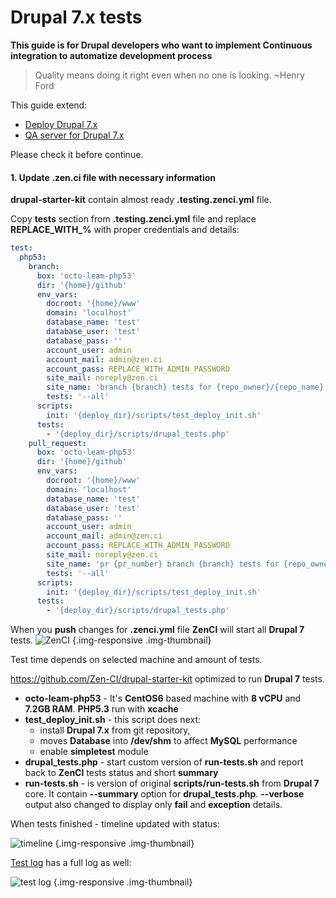 # Drupal 7.x tests

**This guide is for Drupal developers who want to implement Continuous integration to automatize development process**

> Quality means doing it right even when no one is looking. ~Henry Ford

This guide extend:
- [Deploy  Drupal 7.x](http://docs.zen.ci/deploy/deploy-drupal-7x)
- [QA server for Drupal 7.x](http://docs.zen.ci/qa-server/qa-server-drupal-7x)

Please check it before continue.

#### 1. Update .zen.ci file with necessary information

**drupal-starter-kit** contain almost ready **.testing.zenci.yml** file. 

Copy **tests** section from  **.testing.zenci.yml** file and replace **REPLACE\_WITH\_%** with proper credentials and details:

```yaml
test:
  php53:
    branch:
      box: 'octo-leam-php53'
      dir: '{home}/github'
      env_vars:
        docroot: '{home}/www'
        domain: 'localhost'
        database_name: 'test'
        database_user: 'test'
        database_pass: ''
        account_user: admin
        account_mail: admin@zen.ci
        account_pass: REPLACE_WITH_ADMIN_PASSWORD
        site_mail: noreply@zen.ci
        site_name: 'branch {branch} tests for {repo_owner}/{repo_name}'
        tests: '--all'
      scripts:
        init: '{deploy_dir}/scripts/test_deploy_init.sh'
      tests:
        - '{deploy_dir}/scripts/drupal_tests.php'
    pull_request:
      box: 'octo-leam-php53'
      dir: '{home}/github'
      env_vars:
        docroot: '{home}/www'
        domain: 'localhost'
        database_name: 'test'
        database_user: 'test'
        database_pass: ''
        account_user: admin
        account_mail: admin@zen.ci
        account_pass: REPLACE_WITH_ADMIN_PASSWORD
        site_mail: noreply@zen.ci
        site_name: 'pr {pr_number} branch {branch} tests for {repo_owner}/{repo_name}'
        tests: '--all'
      scripts:
        init: '{deploy_dir}/scripts/test_deploy_init.sh'
      tests:
        - '{deploy_dir}/scripts/drupal_tests.php'
```

When you **push** changes for **.zenci.yml** file  **ZenCI** will start all **Drupal 7** tests.
![ZenCI](http://docs.zen.ci/files/Screen_Shot_2016-06-12_at_4.37.16_PM.png) {.img-responsive .img-thumbnail}

Test time depends on selected machine and amount of tests.

https://github.com/Zen-CI/drupal-starter-kit optimized to run **Drupal 7** tests.

- **octo-leam-php53** - It's **CentOS6** based machine with **8 vCPU** and **7.2GB RAM**. **PHP5.3** run with **xcache**
- **test_deploy_init.sh** - this script does next:
    - install **Drupal 7.x** from git repository,
    - moves **Database** into **/dev/shm** to affect **MySQL** performance 
    - enable **simpletest** module
-  **drupal_tests.php** - start custom version of **run-tests.sh** and report back to **ZenCI** tests status and short **summary**
-  **run-tests.sh** - is version of original **scripts/run-tests.sh** from **Drupal 7** core. It contain **--summary** option for **drupal_tests.php**. **--verbose** output also changed to display only **fail** and **exception** details.

When tests finished - timeline updated with status:

![timeline](http://docs.zen.ci/files/Screen_Shot_2016-06-12_at_5.20.52_PM.png) {.img-responsive .img-thumbnail}

[Test log](https://zen.ci/ZenCI-example/drupal-starter-kit/test/test-php53-ZenCI-example_drupal-starter-kit_master-7281) has a full log as well:

![test log](http://docs.zen.ci/files/Screen_Shot_2016-06-12_at_5.21.48_PM.png) {.img-responsive .img-thumbnail}

